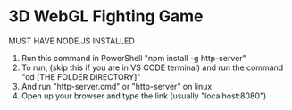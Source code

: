 # 3D WebGL Fighting Game
 
MUST HAVE NODE.JS INSTALLED

1. Run this command in PowerShell "npm install -g http-server"
2. To run, (skip this if you are in VS CODE terminal) and run the command "cd [THE FOLDER DIRECTORY]"
2. And run "http-server.cmd" or "http-server" on linux
3. Open up your browser and type the link (usually "localhost:8080")
